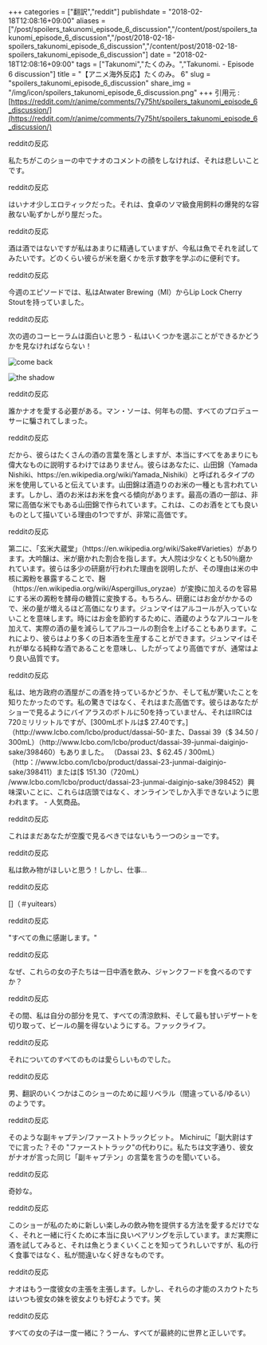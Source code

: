 +++
categories = ["翻訳","reddit"]
publishdate = "2018-02-18T12:08:16+09:00"
aliases = ["/post/spoilers_takunomi_episode_6_discussion","/content/post/spoilers_takunomi_episode_6_discussion","/post/2018-02-18-spoilers_takunomi_episode_6_discussion","/content/post/2018-02-18-spoilers_takunomi_episode_6_discussion"]
date = "2018-02-18T12:08:16+09:00"
tags = ["Takunomi","たくのみ。","Takunomi. - Episode 6 discussion"]
title = "【アニメ海外反応】たくのみ。 6"
slug = "spoilers_takunomi_episode_6_discussion"
share_img = "/img/icon/spoilers_takunomi_episode_6_discussion.png"
+++
引用元 : [https://reddit.com/r/anime/comments/7y75ht/spoilers_takunomi_episode_6_discussion/](https://reddit.com/r/anime/comments/7y75ht/spoilers_takunomi_episode_6_discussion/)

<p><span class="reddit-comment">redditの反応</span></p>私たちがこのショーの中でナオのコメントの顔をしなければ、それは悲しいことです。

<p><span class="reddit-comment">redditの反応</span></p>はいナオ少しエロティックだった。それは、食卓のソマ級食用飼料の爆発的な容赦ない恥ずかしがり屋だった。

<p><span class="reddit-comment">redditの反応</span></p>酒は酒ではないですが私はあまりに精通していますが、今私は魚でそれを試してみたいです。どのくらい彼らが米を磨くかを示す数字を学ぶのに便利です。

<p><span class="reddit-comment">redditの反応</span></p>今週のエピソードでは、私はAtwater Brewing（MI）からLip Lock Cherry Stoutを持っていました。

<p><span class="reddit-comment">redditの反応</span></p>次の週のコーヒーラムは面白いと思う - 私はいくつかを選ぶことができるかどうかを見なければならない！

![come back](https://imgur.com/P1gqkjo.jpg)

![the shadow](https://imgur.com/eN0zEtE.jpg)

<p><span class="reddit-comment">redditの反応</span></p>誰かナオを愛する必要がある。マン・ソーは、何年もの間、すべてのプロデューサーに騙されてしまった。

<p><span class="reddit-comment">redditの反応</span></p>だから、彼らはたくさんの酒の言葉を落としますが、本当にすべてをあまりにも偉大なものに説明するわけではありません。彼らはあなたに、山田錦（Yamada Nishiki、https://en.wikipedia.org/wiki/Yamada_Nishiki）と呼ばれるタイプの米を使用していると伝えています。山田錦は酒造りのお米の一種とも言われています。しかし、酒のお米はお米を食べる傾向があります。最高の酒の一部は、非常に高価な米でもある山田錦で作られています。これは、このお酒をとても良いものとして描いている理由の1つですが、非常に高価です。

<p><span class="reddit-comment">redditの反応</span></p>第二に、「玄米大蔵堂」（https://en.wikipedia.org/wiki/Sake#Varieties）があります。大吟醸は、米が磨かれた割合を指します。大人院は少なくとも50％磨かれています。彼らは多少の研磨が行われた理由を説明したが、その理由は米の中核に澱粉を暴露することで、麹（https://en.wikipedia.org/wiki/Aspergillus_oryzae）が変換に加えるのを容易にする米の澱粉を酵母の糖質に変換する。もちろん、研磨にはお金がかかるので、米の量が増えるほど高価になります。ジュンマイはアルコールが入っていないことを意味します。時にはお金を節約するために、酒蔵のようなアルコールを加えて、実際の酒の量を減らしてアルコールの割合を上げることもあります。これにより、彼らはより多くの日本酒を生産することができます。ジュンマイはそれが単なる純粋な酒であることを意味し、したがってより高価ですが、通常はより良い品質です。

<p><span class="reddit-comment">redditの反応</span></p>私は、地方政府の酒屋がこの酒を持っているかどうか、そして私が驚いたことを知りたかったのです。私の驚きではなく、それはまた高価です。彼らはあなたがショーで見るようにバイアラスのボトルに50を持っていません、それはIIRCは720ミリリットルですが、[300mLボトルは$ 27.40です。]（http://www.lcbo.com/lcbo/product/dassai-50-また、Dassai 39（$ 34.50 / 300mL）（http://www.lcbo.com/lcbo/product/dassai-39-junmai-daiginjo-sake/398460）もありました。 （Dassai 23、$ 62.45 / 300mL）（http：//www.lcbo.com/lcbo/product/dassai-23-junmai-daiginjo-sake/398411）または[$ 151.30（720mL） /www.lcbo.com/lcbo/product/dassai-23-junmai-daiginjo-sake/398452）興味深いことに、これらは店頭ではなく、オンラインでしか入手できないように思われます。 - 人気商品。

<p><span class="reddit-comment">redditの反応</span></p>これはまだあなたが空腹で見るべきではないもう一つのショーです。

<p><span class="reddit-comment">redditの反応</span></p>私は飲み物がほしいと思う！しかし、仕事...

<p><span class="reddit-comment">redditの反応</span></p>[]（＃yuitears）

<p><span class="reddit-comment">redditの反応</span></p>"すべての魚に感謝します。"

<p><span class="reddit-comment">redditの反応</span></p>なぜ、これらの女の子たちは一日中酒を飲み、ジャンクフードを食べるのですか？

<p><span class="reddit-comment">redditの反応</span></p>その間、私は自分の部分を見て、すべての清涼飲料、そして最も甘いデザートを切り取って、ビールの腸を得ないようにする。ファックライフ。

<p><span class="reddit-comment">redditの反応</span></p>それについてのすべてのものは愛らしいものでした。

<p><span class="reddit-comment">redditの反応</span></p>男、翻訳のいくつかはこのショーのために超リベラル（間違っている/ゆるい）のようです。

<p><span class="reddit-comment">redditの反応</span></p>そのような副キャプテン/ファーストトラックビット。 Michiruに「副大尉はすでに言った？その "ファーストトラック"の代わりに。私たちは文字通り、彼女がナオが言った同じ「副キャプテン」の言葉を言うのを聞いている。

<p><span class="reddit-comment">redditの反応</span></p>奇妙な。

<p><span class="reddit-comment">redditの反応</span></p>このショーが私のために新しい楽しみの飲み物を提供する方法を愛するだけでなく、それと一緒に行くために本当に良いペアリングを示しています。まだ実際に酒を試してみると、それは魚とうまくいくことを知ってうれしいですが、私の行く食事ではなく、私が間違いなく好きなものです。

<p><span class="reddit-comment">redditの反応</span></p>ナオはもう一度彼女の主張を主張します。しかし、それらの才能のスカウトたちはいつも彼女の妹を彼女よりも好むようです。笑

<p><span class="reddit-comment">redditの反応</span></p>すべての女の子は一度一緒に？うーん、すべてが最終的に世界と正しいです。
